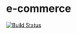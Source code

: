 # e-commerce
[![Build Status](https://travis-ci.org/denis3119/e-commerce.svg?branch=master)](https://travis-ci.org/denis3119/e-commerce)
